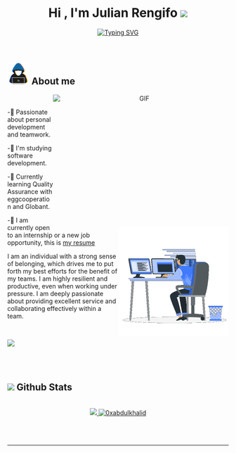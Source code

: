 <h1 align="center"><b>Hi , I'm Julian Rengifo </b><img src="https://media.giphy.com/media/hvRJCLFzcasrR4ia7z/giphy.gif" width="35"></h1>
<!-- hola -->

<div>
<p align="center">
<a href="#"><img src="https://readme-typing-svg.herokuapp.com?font=Fira+Code&weight=500&size=25&pause=1000&color=49CACD&center=true&width=435&lines=Quality+Automation;Software+development+student;Love+a+learning+new+stuff+%3C3" alt="Typing SVG" /></a>
</p>


<br>
</div>


	
 
 <div> <!-- Sobre mi -->

## <picture><img src = "https://github.com/0xAbdulKhalid/0xAbdulKhalid/raw/main/assets/mdImages/about_me.gif" width = 50px></picture> **About me**


<a target="_blank" align="center">
  <img align="right" top="500" height="300" width="400" alt="GIF" src="https://media.giphy.com/media/SWoSkN6DxTszqIKEqv/giphy.gif">
</a>


<picture> <img align="right" src="https://github.com/0xAbdulKhalid/0xAbdulKhalid/raw/main/assets/mdImages/Right_Side.gif" width = 250px></picture>

<br>

-🚀 Passionate about personal development and teamwork.

-🔭 I'm studying software development.

-🌱 Currently learning Quality Assurance with eggcooperation and Globant.

-🤝 I am currently open to an internship or a new job opportunity, this is [my resume](#)

I am an individual with a strong sense of belonging, which drives me to put forth my best efforts for the benefit of my teams. I am highly resilient and productive, even when working under pressure. I am deeply passionate about providing excellent service and collaborating effectively within a team.



<br>

<img src="https://user-images.githubusercontent.com/73097560/115834477-dbab4500-a447-11eb-908a-139a6edaec5c.gif"><br><br>

<br>
</div> <!-- fin Sobre mi -->

## <img src="https://media.giphy.com/media/iY8CRBdQXODJSCERIr/giphy.gif" width="35"><b> Github Stats </b>
<br>

<div align="center">

<a href="[https://github.com/0xabdulkhalid/](https://github.com/SoyMordekay)">
  <img src="https://github-readme-stats.vercel.app/api?username=SoyMordekay&include_all_commits=true&count_private=true&show_icons=true&line_height=20&title_color=7A7ADB&icon_color=2234AE&text_color=D3D3D3&bg_color=0,000000,130F40" width="450"/>
  <img src="https://github-readme-stats.vercel.app/api/top-langs?username=SoyMordekay&show_icons=true&locale=en&layout=compact&line_height=20&title_color=7A7ADB&icon_color=2234AE&text_color=D3D3D3&bg_color=0,000000,130F40" width="375"  alt="0xabdulkhalid"/>

</a>
</div>

<br>
<br>
<br>

-----

<br>
<br>


<!--
**SoyMordekay/SoyMordekay** is a ✨ _special_ ✨ repository because its `README.md` (this file) appears on your GitHub profile.

Here are some ideas to get you started:

- 🔭 I’m currently working on ...
- 🌱 I’m currently learning ...
- 👯 I’m looking to collaborate on ...
- 🤔 I’m looking for help with ...
- 💬 Ask me about ...
- 📫 How to reach me: ...
- 😄 Pronouns: ...
- ⚡ Fun fact: ...
-->
